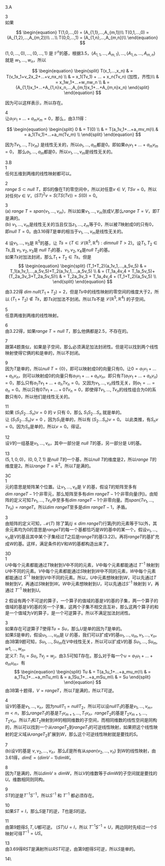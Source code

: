 3.A

3\
如果

$$
\begin{equation}
T(1,0,...,0) = (A_{1,1},...,A_{m,1})\\
T(0,1,...,0) = (A_{1,2},...,A_{m,2})\\
...\\
T(0,0,...,1) = (A_{1,n},...,A_{m,n})\\
\end{equation}
$$

$(1,0,...,0),...,(0,...,1)$ 是 $\mathbb{F}^n$的基，根据3.5，$(A_{1,1},...,A_{m,1}),...,(A_{1,n},...,A_{m,n})$ 就是 $w_1,...,w_n$，所以

$$
\begin{equation}
\begin{split}
T(x_1,...,x_n) & = T(v_1x_1+v_2x_2+...+v_nx_n) \\
 & = x_1(Tv_1) + ... + x_n(Tv_n)    (加性，齐性)\\
 & = x_1w_1+...+w_nw_n \\
 & = (A_{1,1}x_1+...+A_{1,n}x_n,...,A_{m,1}x_1+...+A_{m,n}x_n)
\end{split}
\end{equation}
$$

因为可以这样表示，所以存在。

4\
让$a_1v_1+...+a_mv_m=0$，那么，由3.11得：

$$
\begin{equation}
\begin{split}
0 & = T(0) \\
 & = T(a_1v_1+...+a_mv_m)\\
 & = a_1(Tv_1)+...+a_m(Tv_m) \\
\end{split}
\end{equation}
$$

因为$Tv_1,...,T(v_m)$ 是线性无关的，所以$a_1,...,a_m$都是$0$。即如果$a_1v_1+...+a_mv_m=0$， 那么$a_1,...,a_m$都是$0$，所以$v_1,...,v_m$是线性无关的。

3.B\
1 \
任何五维到两维的线性映射都可以。

2\
$range \ S \subset null \  T$，即S的像在T的零空间中，所以对任意$v \in V$, $TSv=0$。所以对任何$v \in V$，$(ST)^2v = S(TS(Tv))=S(0)=0$。

3\
(a) $range \ T=span(v_1,...,v_m)$，所以如果$v_1,...,v_m$张成$V$,那么$range \ T=V$，即$T$是满的。\
(b) $v_1,...,v_m$是线性无关的当且仅当$z_1,...,z_m$等于$0$，所以被$T$映射成$0$的只有$0$，即$null \ T = {0}$。由3.16得$T$是单的相当于$v_1,...,v_m$是线性无关的。

4
设$v_1,...,v_5$是 $\mathbb{R}^5$的基，让 $Ts =\{ T \in \mathcal{L}(\mathbb{R}^5,\mathbb{R}^4):dim null \ T > 2 \}$。设$T_1,T_2 \in Ts$,且 $v_1,v_2,v_3$是 $null \ T_1$的基，$v_1,v_2,v_4$是$null \ T_2$的基。\
如果$Ts$对加法封闭，那么$T_1+T_2 \in Ts$。但是
$$
\begin{equation}
\begin{split}
(T_1+T_2)(a_1v_1,...,a_5v_5) & = T_1(a_1v_1,...,a_5v_5)+T_2(a_1v_1,...,a_5v_5) \\
 & = (T_1a_4v_4 + T_1a_5v_5)+(T_2a_3v_3+T_2a_5v_5)\\
 & = T_2a_3v_3 + T_1a_4v_4 + (T_1+T_2)(a_5v_5) \\
\end{split}
\end{equation}
$$

由3.22得 $dim \ null (T_1+T_2)=2$，但是$Ts$中的线性映射的零空间的维度大于2，所以 $(T_1+T_2) \not \in  Ts$，即$Ts$对加法不封闭。所以$Ts$不是 $\mathcal{L}(\mathbb{R}^5,\mathbb{R}^4)$ 的子空间。

5\
任意两维到两维的线性映射。

6\
由3.22得，如果$range \ T=null \ T$，那么他俩都是2.5，不存在的。

7\
跟第4题类似，如果是子空间，那么必须满足加法封闭性。但是可以找到两个线性映射使得它俩的和是单的，所以不封闭。

9\
因为$T$是单的，所以$null \ T=\{0\}$，即可以映射成$0$的向量只有$0$。让$0=a_1v_1+...+a_nv_n$，则可以映射成$0$的向量只有$a_1v_1+...+a_nv_n$。即只有$T(a_1v_1+...+a_nv_n)=0$，那么只有$a_1Tv_1+...+a_nTv_n=0$。又因为$v_1,...,v_n$线性无关，则$a_1=...=a_n=0$。所以只有$0Tv_1+...+0Tv_n=0$，即使得$Tv_1,...,Tv_n$的线性组合为$0$的系数只有$0$，所以他们是线性无关的。

11\
如果 $(S_1S_2...S_n)v=0$ 的 $v$ 只有 $0$，那么 $S_1S_2...S_n$ 就是单的。\
让 $(S_1S_2...S_n)v=0$ ，因为$S_1$是单的，所以有 $(S_2...S_n)v=0$。 以此类推，有$S_nv=0$。因为$S_n$是单的，所以$v=0$。得证。

12\
设$V$的一组基是$v_1,...,v_n$，其中一部分是 $null \ T$的基，另一部分是 $U$的基。

13\
$(5,1,0,0)$，$(0,0,7,1)$ 是$null \ T$的一个基，所以$null \ T$的维度是2，所以$range \ T$的维度是2。所以$range \ T=\mathbb{R}^2$。所以$T$是满的。

3C \
1\
元的意思是矩阵某个位置。让$v_1,...,v_n$是 $V$ 的基，假设$T$的矩阵至多有$dim \ range  T-1$个非零元，那么矩阵至多有$dim  \ range T-1$个非零向量(列)。由矩阵的定义可知$Tv_1,...,Tv_n$中至多有$dim \ range  T-1$个非零向量。而$span(Tv_1,...,Tv_n)=rangeT$。所以$dim \ rangeT$至多是$dim \ range  T-1$，矛盾。

3\
由矩阵的定义可知，$\mathcal{M}(T)$ 除了第$j( j \leq dim \ rangeT$)行第$j$列的元素等于1以外，其余元素均为0的意思是$range T$的每一个基都恰巧是$W$的基中的某一个。假设$v_1,...,v_n$是$V$的基且其中某个子集经过$T$之后是$range T$的基(3.22)。再将$range T$的基扩充成$W$的基。这样，满足条件的$V$和$W$的基都构造出来了。

3D\
1\
$U$中每个元素都能通过$T$映射到$V$中不同的元素，$V$中每个元素都能通过 $T^{-1}$ 映射到$U$中不同的元素。$V$中每个元素都能通过$S$映射到$W$中不同的元素，$W$中每个元素都能通过 $S^{-1}$ 映射到$V$中不同的元素。所以，$U$中元素想映射到$W$，可以先通过$T$映射到$V$，再通过$S$映射到$W$。$W$中元素想映射到$U$，可以先通过$S^{-1}$ 映射到 $V$，再通过 $T^{-1}$ 映射到$U$。

2
假设有两个不可逆的算子，一个算子的值域的基是$V$的基的子集，两一个算子的值域的基是$V$的基的另一个子集，这两个子集不相交且互补，那么这两个算子的和是一个值域为$V$的算子，是一个可逆算子。所以不满足加法封闭性。

3\
如果存在可逆算子$T$使得$Tu=Su$，那么$U$是单的因为$T$是单的。\
如果$S$是单的，假设$u_1,...,u_m$是 $U$ 的基，我们可以扩成$V$的基$u_1,...,u_m,v_1,...,v_n$。由3B第9题可知，$Su_1,...,Su_m$在$V$中线性无关，所以可以扩成$V$的基 $Su_1,...,Su_m,w1,...,w_n$。\
定义$T$: $Tu_i=Su_i,Tv_j=w_j$，由3.5可知$T$存在。那么对于每一个$u=a_1u_1+...+a_mu_m$，有
$$
\begin{equation}
\begin{split}
Tu & = T(a_1u_1+...+a_mu_m)\\
 & = a_1Tu_1+...+a_mTu_m\\
 & = a_1Su_1+...+a_mSu_m\\
 & = Su
\end{split}
\end{equation}
$$
由3B第十题得，$V= range T$，所以$T$是满的，所以$T$可逆。

4\
设$V$的基是$v_1,...,v_n$，因为$null T_1=null T_2$，所以可以设$null T_1$的基是$v_1,...,v_m，m < n$，那么$range T_1$的基是$T_1v_{m+1},...,T_1v_n$，$range T_2$的基是$T_2v_{m+1},...,T_2v_n$。所以$T_1$和$T_2$映射到$W$的相同维数的子空间，而相同维数的线性空间是同构的，所以可以找到一个从$range T_2$到$range T_1$的可逆线性映射，如果把这个线性映射的定义域从$range T_2$扩展到$W$，那么这个可逆线性映射就是要找的$S$。

7\
(b)设$V$的基是 $v,v_2,...,v_n$，那么$E$是所有从$span(v_2,...,v_n)$ 到$W$的线性映射，由3.61得，$dim E = (dim V-1)dimW$。

8\
因为$T$是满的，所以$dim V \geq dim W$，所以$V$的维数等于$dim W$的子空间就是要找的$U$。维数相同则同构。

9\
$ST$的逆是$T^{-1}S^{-1}$，所以$S^{-1}$ 和 $T^{-1}$ 都必须存在。

10\
如果$ST=I$，那么$S$是$T$的逆，$T$也是$S$的逆。

11\
由第9题得$S,T,U$都可逆。 $(ST)U=I$，所以 $T^{-1}S^{-1}=U$，两边同时先经过一个$S$映射可得$T^{-1}=US$。

13\
由3.69得$RST$是满射所以$RST$可逆，由第9题得$S$可逆，所以$S$是单的。

14\
